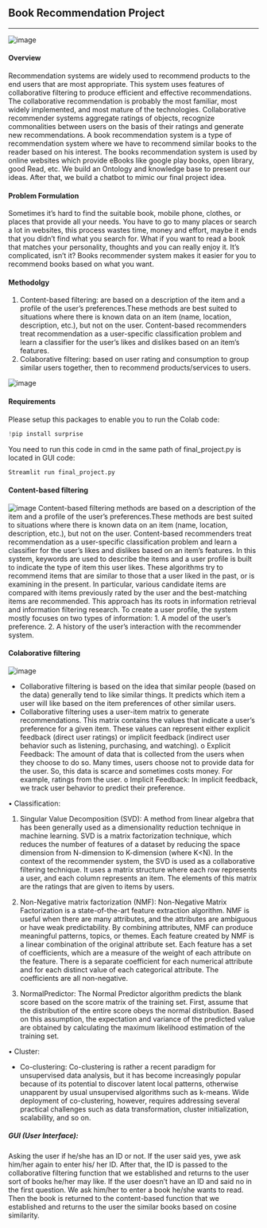 ## **Book Recommendation Project**
***
![image](https://th.bing.com/th/id/R.ca1231dc9deeda5bc6aec9ccfd1069ec?rik=NWH7mSSmVGsqqA&pid=ImgRaw&r=0)


 
#### Overview
Recommendation systems are widely used to recommend products to the end users that are most appropriate. This system uses features of collaborative filtering to produce efficient and effective recommendations. The collaborative recommendation is probably the most familiar, most widely implemented, and most mature of the technologies. Collaborative recommender systems aggregate ratings of objects, recognize commonalities between users on the basis of their ratings and generate new recommendations.
A book recommendation system is a type of recommendation system where we have to recommend similar books to the reader based on his interest. The books recommendation system is used by online websites which provide eBooks like google play books, open library, good Read, etc.
We build an Ontology and knowledge base to present our ideas. After that, we build a chatbot to mimic our final project idea.

#### Problem Formulation
Sometimes it’s hard to find the suitable book, mobile phone, clothes, or places that provide all your needs. You have to go to many places or search a lot in websites, this process wastes time, money and effort, maybe it ends that you didn’t find what you search for. What if you want to read a book that matches your personality, thoughts and you can really enjoy it. It’s complicated, isn’t it?
  Books recommender system makes it easier for you to recommend books based on what you want.

#### Methodolgy
1. Content-based filtering: are based on a description of the item and a profile of the user’s preferences.These methods are best suited to situations where there is known data on an item (name, location, description, etc.), but not on the user. Content-based recommenders treat recommendation as a user-specific classification problem and learn a classifier for the user’s likes and dislikes based on an item’s features.
2. Colaborative filtering: based on user rating and consumption to group similar users together, then to recommend products/services to users. 

![image](https://th.bing.com/th/id/R.324f09a5286c0f8fbc256cd759309e82?rik=2hK%2bvSMXQFSEaQ&pid=ImgRaw&r=0)


#### Requirements
Please setup this packages to enable you to run the Colab code:
```python
!pip install surprise
```
You need to run this code in cmd in the same path of final_project.py is located in GUI code:
```python
Streamlit run final_project.py
```

#### Content-based filtering
![image](https://th.bing.com/th/id/R.11e2d61c19692fa99209f54010dc48a9?rik=f3D%2fW3mQ2uD7vQ&pid=ImgRaw&r=0)
Content-based filtering methods are based on a description of the item and a profile of the user’s preferences.These methods are best suited to situations where there is known data on an item (name, location, description, etc.), but not on the user. 
Content-based recommenders treat recommendation as a user-specific classification problem and learn a classifier for the user’s likes and dislikes based on an item’s features.
In this system, keywords are used to describe the items and a user profile is built to indicate the type of item this user likes. These algorithms try to recommend items that are similar to those that a user liked in the past, or is examining in the present. In particular, various candidate items are compared with items previously rated by the user and the best-matching items are recommended. This approach has its roots in information retrieval and information filtering research.
To create a user profile, the system mostly focuses on two types of information:
    1. A model of the user’s preference.
    2. A history of the user’s interaction with the recommender system.

#### Colaborative filtering
![image](https://www.digitalvidya.com/wp-content/uploads/2019/12/1_mM089Lta5X6zkUkULcO9aA_2eb032e471550e902d447becfb1036ed.png)
- Collaborative filtering is based on the idea that similar people (based on the data) generally tend to like similar things. It predicts which item a user will like based on the item preferences of other similar users. 
- Collaborative filtering uses a user-item matrix to generate recommendations. This matrix contains the values that indicate a user’s preference for a given item. These values can represent either explicit feedback (direct user ratings) or implicit feedback (indirect user behavior such as listening, purchasing, and watching).
    o	Explicit Feedback: The amount of data that is collected from the users when they choose to do so. Many times, users choose not to provide data for the user. So, this data is scarce and sometimes costs money.  For example, ratings from the user.
    o	Implicit Feedback: In implicit feedback, we track user behavior to predict their preference.

•	Classification:
1.	Singular Value Decomposition (SVD): 
A method from linear algebra that has been generally used as a dimensionality reduction technique in machine learning. SVD is a matrix factorization technique, which reduces the number of features of a dataset by reducing the space dimension from N-dimension to K-dimension (where K<N). In the context of the recommender system, the SVD is used as a collaborative filtering technique. It uses a matrix structure where each row represents a user, and each column represents an item. The elements of this matrix are the ratings that are given to items by users.

2.	Non-Negative matrix factorization (NMF): 
Non-Negative Matrix Factorization is a state-of-the-art feature extraction algorithm. NMF is useful when there are many attributes, and the attributes are ambiguous or have weak predictability. By combining attributes, NMF can produce meaningful patterns, topics, or themes.
Each feature created by NMF is a linear combination of the original attribute set. Each feature has a set of coefficients, which are a measure of the weight of each attribute on the feature. There is a separate coefficient for each numerical attribute and for each distinct value of each categorical attribute. The coefficients are all non-negative.
3.	NormalPredictor: 
The Normal Predictor algorithm predicts the blank score based on the score matrix of the training set. First, assume that the distribution of the entire score obeys the normal distribution. Based on this assumption, the expectation and variance of the predicted value are obtained by calculating the maximum likelihood estimation of the training set.

•	Cluster:
- Co-clustering:
Co-clustering is rather a recent paradigm for unsupervised data analysis, but it has become increasingly popular because of its potential to discover latent local patterns, otherwise unapparent by usual unsupervised algorithms such as k-means. Wide deployment of co-clustering, however, requires addressing several practical challenges such as data transformation, cluster initialization, scalability, and so on.

##### GUI (User Interface):
Asking the user if he/she has an ID or not. If the user said yes, ywe ask him/her again to enter his/ her ID. After that, the ID is passed to the collaborative filtering function that we established and returns to the user sort of books he/her may like. If the user doesn’t have an ID and said no in the first question. We ask him/her to enter a book he/she wants to read. Then the book is returned to the content-based function that we established and returns to the user the similar books based on cosine similarity.


